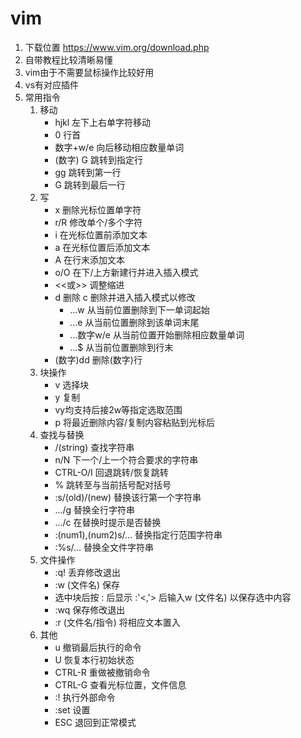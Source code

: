 # vim
1. 下载位置 https://www.vim.org/download.php  
2. 自带教程比较清晰易懂  
3. vim由于不需要鼠标操作比较好用
4. vs有对应插件
5. 常用指令
    1. 移动
        * hjkl 左下上右单字符移动
        * 0 行首
        * 数字+w/e 向后移动相应数量单词
        * (数字) G 跳转到指定行
        * gg 跳转到第一行
        * G 跳转到最后一行
    2. 写
        * x 删除光标位置单字符
        * r/R 修改单个/多个字符
        * i 在光标位置前添加文本
        * a 在光标位置后添加文本
        * A 在行末添加文本
        * o/O 在下/上方新建行并进入插入模式
        * <<或>> 调整缩进
        * d 删除 c 删除并进入插入模式以修改
            * ...w 从当前位置删除到下一单词起始
            * ...e 从当前位置删除到该单词末尾
            * ...数字w/e 从当前位置开始删除相应数量单词
            * ...$ 从当前位置删除到行末
        * (数字)dd 删除(数字)行
    3. 块操作
        * v 选择块
        * y 复制
        * vy均支持后接2w等指定选取范围
        * p 将最近删除内容/复制内容粘贴到光标后
    4. 查找与替换 
        * /(string) 查找字符串
        * n/N 下一个/上一个符合要求的字符串
        * CTRL-O/I 回退跳转/恢复跳转
        * % 跳转至与当前括号配对括号 
        * :s/(old)/(new) 替换该行第一个字符串
        * .../g 替换全行字符串
        * .../c 在替换时提示是否替换
        * :(num1),(num2)s/... 替换指定行范围字符串
        * :%s/... 替换全文件字符串
    5. 文件操作
        * :q! 丢弃修改退出
        * :w (文件名) 保存
        * 选中块后按 : 后显示 :'<,'> 后输入w (文件名) 以保存选中内容
        * :wq 保存修改退出
        * :r (文件名/指令) 将相应文本置入
    6. 其他
        * u 撤销最后执行的命令
        * U 恢复本行初始状态
        * CTRL-R 重做被撤销命令
        * CTRL-G 查看光标位置，文件信息
        * :! 执行外部命令
        * :set 设置
        * ESC 退回到正常模式